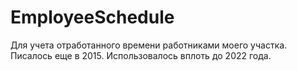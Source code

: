 # EmployeeSchedule
Для учета отработанного времени работниками моего участка. Писалось еще в 2015. Использовалось вплоть до 2022 года.   
